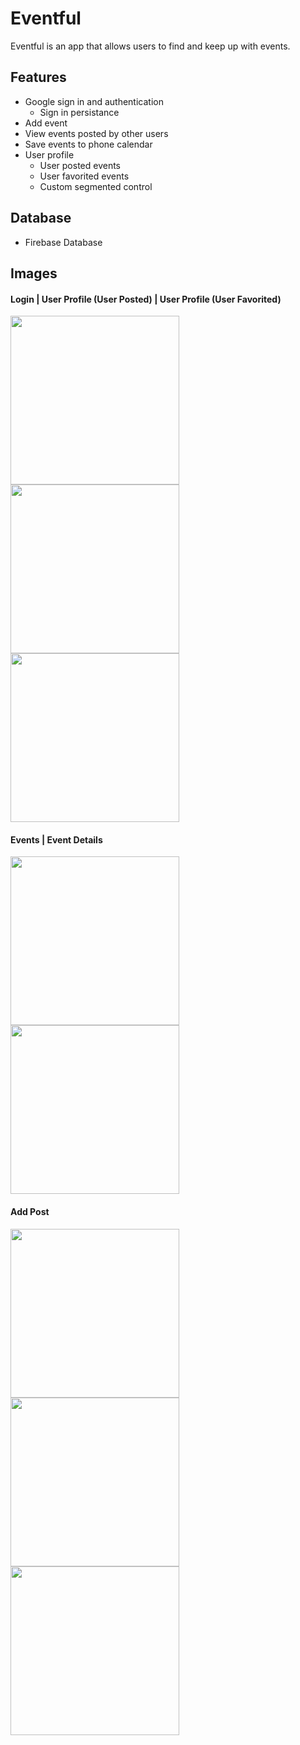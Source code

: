# Eventful

Eventful is an app that allows users to find and keep up with events. 

## Features
* Google sign in and authentication
  * Sign in persistance
* Add event
* View events posted by other users
* Save events to phone calendar
* User profile
  * User posted events
  * User favorited events
  * Custom segmented control

## Database
* Firebase Database

## Images

#### Login | User Profile (User Posted) | User Profile (User Favorited)
<img src="Eventful%20Images/login.png" width="270"/> <img src="Eventful%20Images/userprofile.png" width="270"/> <img src="Eventful%20Images/userprofile2.png" width="270"/> 

#### Events | Event Details
<img src="Eventful%20Images/events.png" width="270"/> <img src="Eventful%20Images/eventdetails.png" width="270"/> 

#### Add Post
<img src="Eventful%20Images/addpost.png" width="270"/> <img src="Eventful%20Images/addpost1.png" width="270"/> <img src="Eventful%20Images/addpost2.png" width="270"/> 
